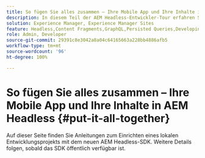 ```yaml
---
title: So fügen Sie alles zusammen – Ihre Mobile App und Ihre Inhalte in AEM Headless
description: In diesem Teil der AEM Headless-Entwickler-Tour erfahren Sie, wie Sie Ihr AEM-Projekt, einschließlich Inhaltsfragmenten, Ihrer GraphQL-Aufrufe, Ihrer REST-API-Aufrufe und Ihres Programms für das Go-Live vorbereiten.
solution: Experience Manager, Experience Manager Sites
feature: Headless,Content Fragments,GraphQL,Persisted Queries,Developing
role: Admin, Developer
source-git-commit: 29391c8e3042a8a04c64165663a228bb4886afb5
workflow-type: tm+mt
source-wordcount: '96'
ht-degree: 100%

---
```


# So fügen Sie alles zusammen – Ihre Mobile App und Ihre Inhalte in AEM Headless {#put-it-all-together}

Auf dieser Seite finden Sie Anleitungen zum Einrichten eines lokalen Entwicklungsprojekts mit dem neuen AEM Headless-SDK. Weitere Details folgen, sobald das SDK öffentlich verfügbar ist.
